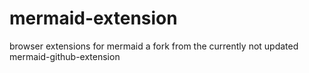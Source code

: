 # mermaid-extension
browser extensions for mermaid a fork from the currently not updated mermaid-github-extension
